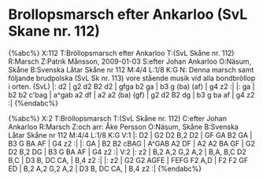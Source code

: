 # Brollopsmarsch efter Ankarloo (SvL Skane nr. 112)

{%abc%}
X:112
T:Bröllopsmarsch efter Ankarloo
T:(SvL Skåne nr. 112)
R:Marsch
Z:Patrik Månsson, 2009-01-03
S:efter Johan Ankarloo
O:Näsum, Skåne
B:Svenska Låtar Skåne nr 112
M:4/4
L:1/8
K:G
N: Denna marsch samt följande brudpolska (SvL Sk nr. 113) vore stående musik vid alla bondbröllop i orten. (SvL)
|: d2 | g2 d2 B2 d2 | gfga b2 ga | b3 g (ba) (af) | g4 z2 :|
|: ga | b2 b2 c'bag | a^gab a2 df |
a2 a2 (ba) (gf) | g2 d2 B2 dg | b3 g ba af | g4 z2 :|
{%endabc%}

{%abc%}
X:2
T:Bröllopsmarsch 
T:(SvL Skåne nr. 112)
C:efter Johan Ankarloo
R:Marsch
Z:och arr: Åke Persson
O:Näsum, Skåne
B:Svenska Låtar Skåne nr 112
M:4/4
L:1/8
K:G
V:1
|: D2 | G2 D2 B,2 D2 | GF GA B2 GA | B3 G BA AF | G4 z2 :|
|: GA | B2 B2 cBAG | A^GAB A2 DF | 
A2 A2 BA GF | G2 D2 B,2 DG | B3 G BA AF | G4 z2 :|
V:2
|: z2 | B,2 A,2 G,2 A,2 | B,A, B,C D2 B,C | D3 B, DC CA, | B,4 z2 :|
|: z2 | G2 G2 AGFE | FEFG F2 A,D | 
F2 F2 GF ED | B,2 A,2 G,2 A,2 | D3 B, DC CA, | B,4 z2 :|
{%endabc%}

